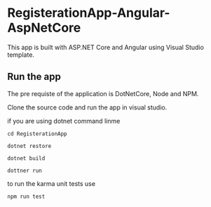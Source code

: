 # RegisterationApp-Angular-AspNetCore

This app is built with ASP.NET Core and Angular using Visual Studio template. 

## Run the app

The pre requiste of the application is DotNetCore, Node and NPM.  

Clone the source code and run the app in visual studio. 

if you are using dotnet command linme

```
cd RegisterationApp

dotnet restore

dotnet build

dottner run

```

to run the karma unit tests use 

```
npm run test
```

